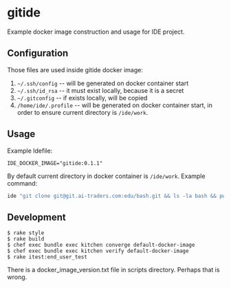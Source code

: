 # gitide

Example docker image construction and usage for IDE project.

## Configuration
Those files are used inside gitide docker image:
1. `~/.ssh/config` -- will be generated on docker container start
2. `~/.ssh/id_rsa` -- it must exist locally, because it is a secret
2. `~/.gitconfig` -- if exists locally, will be copied
3. `/home/ide/.profile` -- will be generated on docker container start, in
   order to ensure current directory is `/ide/work`.

## Usage
Example Idefile:
```
IDE_DOCKER_IMAGE="gitide:0.1.1"
```

By default current directory in docker container is `/ide/work`. Example command:
```bash
ide "git clone git@git.ai-traders.com:edu/bash.git && ls -la bash && pwd"
```

## Development
```
$ rake style
$ rake build
$ chef exec bundle exec kitchen converge default-docker-image
$ chef exec bundle exec kitchen verify default-docker-image
$ rake itest:end_user_test
```

There is a docker_image_version.txt file in scripts directory. Perhaps that is
 wrong.
